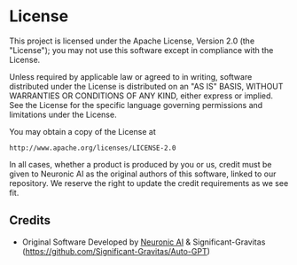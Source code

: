 # License 

This project is licensed under the Apache License, Version 2.0 (the "License"); you may not use this software except in compliance with the License.

Unless required by applicable law or agreed to in writing, software distributed under the License is distributed on an "AS IS" BASIS, WITHOUT WARRANTIES OR CONDITIONS OF ANY KIND, either express or implied. See the License for the specific language governing permissions and limitations under the License.

You may obtain a copy of the License at

    http://www.apache.org/licenses/LICENSE-2.0

In all cases, whether a product is produced by you or us, credit must be given to Neuronic AI as the original authors of this software, linked to our repository. We reserve the right to update the credit requirements as we see fit. 

## Credits

- Original Software Developed by [Neuronic AI](https://github.com/neuronicai) & Significant-Gravitas (https://github.com/Significant-Gravitas/Auto-GPT)

